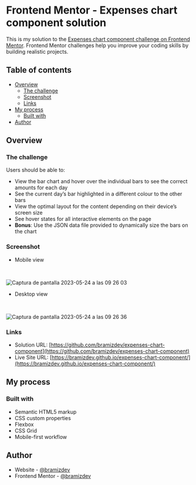# Frontend Mentor - Expenses chart component solution

This is my solution to the [Expenses chart component challenge on Frontend Mentor](https://www.frontendmentor.io/challenges/expenses-chart-component-e7yJBUdjwt). Frontend Mentor challenges help you improve your coding skills by building realistic projects. 

## Table of contents

- [Overview](#overview)
  - [The challenge](#the-challenge)
  - [Screenshot](#screenshot)
  - [Links](#links)
- [My process](#my-process)
  - [Built with](#built-with)
- [Author](#author)

## Overview

### The challenge

Users should be able to:

- View the bar chart and hover over the individual bars to see the correct amounts for each day
- See the current day’s bar highlighted in a different colour to the other bars
- View the optimal layout for the content depending on their device’s screen size
- See hover states for all interactive elements on the page
- **Bonus**: Use the JSON data file provided to dynamically size the bars on the chart

### Screenshot

- Mobile view

<br>

![Captura de pantalla 2023-05-24 a las 09 26 03](https://github.com/bramizdev/expenses-chart-component/assets/112894363/1baace2b-6448-41ae-b466-93e58c718a34)

- Desktop view

<br>

![Captura de pantalla 2023-05-24 a las 09 26 36](https://github.com/bramizdev/expenses-chart-component/assets/112894363/a451ba51-6b8b-43b7-9c19-77d55bee08d7)

### Links

- Solution URL: [https://github.com/bramizdev/expenses-chart-component](https://github.com/bramizdev/expenses-chart-component)
- Live Site URL: [https://bramizdev.github.io/expenses-chart-component/](https://bramizdev.github.io/expenses-chart-component/)

## My process

### Built with

- Semantic HTML5 markup
- CSS custom properties
- Flexbox
- CSS Grid
- Mobile-first workflow

## Author

- Website - [@bramizdev](https://github.com/bramizdev)
- Frontend Mentor - [@bramizdev](https://www.frontendmentor.io/profile/bramizdev)
